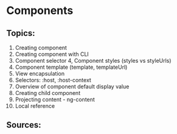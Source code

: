 # Components


## Topics:

1. Creating component
2. Creating component with CLI
3. Component selector
4, Component styles (styles vs styleUrls)
5. Component template (template,  templateUrl)
6. View encapsulation
7. Selectors: :host, :host-context
8. Overview of component default display value
9. Creating child component
10. Projecting content - ng-content
11. Local reference

## Sources:
